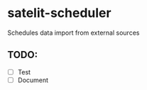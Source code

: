# satelit-scheduler

Schedules data import from external sources

## TODO:

- [ ] Test 
- [ ] Document
